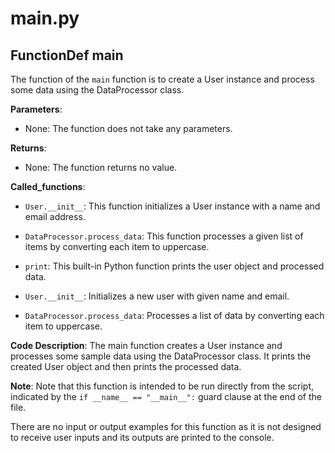 # main.py

## FunctionDef main

The function of the `main` function is to create a User instance and process some data using the DataProcessor class.

**Parameters**:

- None: The function does not take any parameters.

**Returns**:

- None: The function returns no value.

**Called_functions**:
- `User.__init__`: This function initializes a User instance with a name and email address.
- `DataProcessor.process_data`: This function processes a given list of items by converting each item to uppercase.
- `print`: This built-in Python function prints the user object and processed data.

- `User.__init__`: Initializes a new user with given name and email.
- `DataProcessor.process_data`: Processes a list of data by converting each item to uppercase.

**Code Description**: The main function creates a User instance and processes some sample data using the DataProcessor class. It prints the created User object and then prints the processed data.

**Note**: Note that this function is intended to be run directly from the script, indicated by the `if __name__ == "__main__":` guard clause at the end of the file.

There are no input or output examples for this function as it is not designed to receive user inputs and its outputs are printed to the console.
